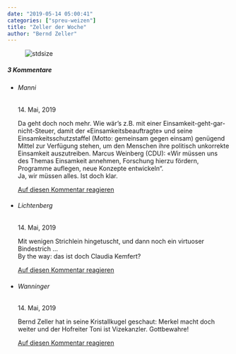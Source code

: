 ```yaml
---
date: "2019-05-14 05:00:41"
categories: ["spreu-weizen"]
title: "Zeller der Woche"
author: "Bernd Zeller"
---
```



<figure>
<img src="https://www.publicomag.com/wp-content/uploads/2019/05/Ideenkonferenz-1320x1008.jpg" alt=stdsize>
</figure>


<!--more-->
<h5 class="comments-h">
3 Kommentare </h5>
<ul class="commentlist">
<li class="comment even thread-even depth-1 clearfix" id="li-comment-10272">
<h6 class="author">Manni</h6> <span class="date">14. Mai, 2019</span>



Da geht doch noch mehr. Wie wär&#8217;s z.B. mit einer Einsamkeit-geht-gar-nicht-Steuer, damit der «Einsamkeitsbeauftragte» und seine Einsamkeitsschutzstaffel (Motto: gemeinsam gegen einsam) genügend Mittel zur Verfügung stehen, um den Menschen ihre politisch unkorrekte Einsamkeit auszutreiben. Marcus Weinberg (CDU): «Wir müssen uns des Themas Einsamkeit annehmen, Forschung hierzu fördern, Programme auflegen, neue Konzepte entwickeln“.<br>
Ja, wir müssen alles. Ist doch klar.

<a rel="nofollow" class="comment-reply-link" href="#comment-10272" data-commentid="10272" data-postid="8878" data-belowelement="comment-10272" data-respondelement="respond" data-replyto="Antworte auf Manni" aria-label="Antworte auf Manni">Auf diesen Kommentar reagieren</a> 


</li>
<li class="comment odd alt thread-odd thread-alt depth-1 clearfix" id="li-comment-10276">
<h6 class="author">Lichtenberg</h6> <span class="date">14. Mai, 2019</span>



Mit wenigen Strichlein hingetuscht, und dann noch ein virtuoser Bindestrich …<br>
By the way: das ist doch Claudia Kemfert?

<a rel="nofollow" class="comment-reply-link" href="#comment-10276" data-commentid="10276" data-postid="8878" data-belowelement="comment-10276" data-respondelement="respond" data-replyto="Antworte auf Lichtenberg" aria-label="Antworte auf Lichtenberg">Auf diesen Kommentar reagieren</a> 


</li>
<li class="comment even thread-even depth-1 clearfix" id="li-comment-10283">
<h6 class="author">Wanninger</h6> <span class="date">14. Mai, 2019</span>



Bernd Zeller hat in seine Kristallkugel geschaut: Merkel macht doch weiter und der Hofreiter Toni ist Vizekanzler. Gottbewahre!

<a rel="nofollow" class="comment-reply-link" href="#comment-10283" data-commentid="10283" data-postid="8878" data-belowelement="comment-10283" data-respondelement="respond" data-replyto="Antworte auf Wanninger" aria-label="Antworte auf Wanninger">Auf diesen Kommentar reagieren</a> 


</li>
</ul>
